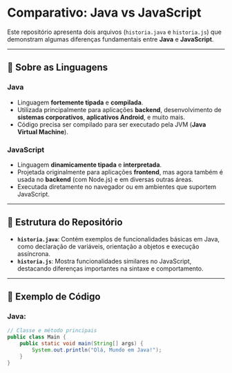 # Comparativo: Java vs JavaScript

Este repositório apresenta dois arquivos (`historia.java` e `historia.js`) que demonstram algumas diferenças fundamentais entre **Java** e **JavaScript**.

---

## 📝 Sobre as Linguagens

### **Java**
- Linguagem **fortemente tipada** e **compilada**.
- Utilizada principalmente para aplicações **backend**, desenvolvimento de **sistemas corporativos**, **aplicativos Android**, e muito mais.
- Código precisa ser compilado para ser executado pela JVM (**Java Virtual Machine**).
  
### **JavaScript**
- Linguagem **dinamicamente tipada** e **interpretada**.
- Projetada originalmente para aplicações **frontend**, mas agora também é usada no **backend** (com Node.js) e em diversas outras áreas.
- Executada diretamente no navegador ou em ambientes que suportem JavaScript.

---

## 📂 Estrutura do Repositório

- **`historia.java`**: Contém exemplos de funcionalidades básicas em Java, como declaração de variáveis, orientação a objetos e execução assíncrona.
- **`historia.js`**: Mostra funcionalidades similares no JavaScript, destacando diferenças importantes na sintaxe e comportamento.

---

## 📜 Exemplo de Código

### **Java:**
```java
// Classe e método principais
public class Main {
    public static void main(String[] args) {
        System.out.println("Olá, Mundo em Java!");
    }
}
